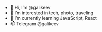 - 👋 Hi, I’m @galikeev
- 👀 I’m interested in tech, photo, traveling
- 🌱 I’m currently learning JavaScript, React
- 📫 Telegram @galikeev
